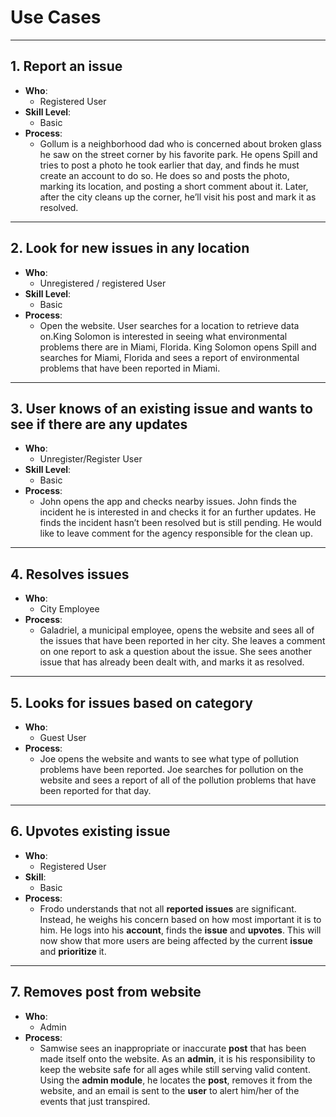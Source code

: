 
# Use Cases

------

## 1. Report an issue

- **Who**:
    - Registered User
- **Skill Level**:
    - Basic
- **Process**:
    - Gollum is a neighborhood dad who is concerned about broken glass he saw on the street corner by his favorite park. He opens Spill and tries to post a photo he took earlier that day, and finds he must create an account to do so. He does so and posts the photo, marking its location, and posting a short comment about it. Later, after the city cleans up the corner, he’ll visit his post and mark it as resolved. 


------

## 2. Look for new issues in any location
- **Who**:
    - Unregistered / registered User
- **Skill Level**:
    - Basic
- **Process**:
    - Open the website. User searches for a location to retrieve data on.King Solomon is interested in seeing what environmental problems there are in Miami,  Florida. King Solomon opens Spill and searches for Miami, Florida and sees a report of environmental problems that have been reported in Miami.

------

## 3. User knows of an existing issue and wants to see if there are any updates
- **Who**:
    - Unregister/Register User
- **Skill Level**:
    - Basic
- **Process**:
    - John opens the app and checks nearby issues. John finds the incident he is interested in and checks it for an further updates. He finds the incident hasn’t been resolved but is still pending. He would like to leave comment for the agency responsible for the clean up.

------

## 4. Resolves issues
- **Who**:
    - City Employee
- **Process**:
    - Galadriel, a municipal employee, opens the website and sees all of the issues that have been reported in her city. She leaves a comment on one report to ask a question about the issue. She sees another issue that has already been dealt with, and marks it as resolved.

------

## 5. Looks for issues based on category
- **Who**: 
    - Guest User   	 
- **Process**:
    - Joe opens the website and wants to see what type of  pollution problems have been reported. Joe searches for  pollution on the website and sees a report of all of the pollution problems that have been reported for that day.

------

## 6. Upvotes existing issue
- **Who**: 
    - Registered User
- **Skill**: 
    - Basic
- **Process**:
    - Frodo understands that not all **reported issues** are significant. Instead, he weighs his concern based on how most important it is to him. He logs into his **account**, finds the **issue** and **upvotes**. This will now show that more users are being affected by the current **issue** and **prioritize** it.

------

## 7. Removes post from website
- **Who**:
    - Admin
- **Process**:
    - Samwise sees an inappropriate or inaccurate **post** that has been made itself onto the website. As an **admin**, it is his responsibility to keep the website safe for all ages while still serving valid content. Using the **admin module**, he locates the **post**, removes it from the website, and an email is sent to the **user** to alert him/her of the events that just transpired. 
